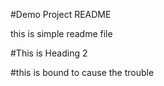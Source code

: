 #Demo Project README

this is simple readme file

#This is Heading 2

#this is bound to cause the trouble
